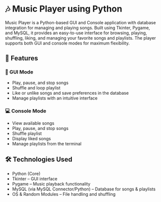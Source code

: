 # 🎶 Music Player using Python           

Music Player is a Python-based GUI and Console application with database integration for managing and playing songs. Built using Tkinter, Pygame, and MySQL, it provides an easy-to-use interface for browsing, playing, shuffling, liking, and managing your favorite songs and playlists. The player supports both GUI and console modes for maximum flexibility.

## 🚀 Features                        

### 🎨 GUI Mode                      
- Play, pause, and stop songs
- Shuffle and loop playlist
- Like or unlike songs and save preferences in the database
- Manage playlists with an intuitive interface

### 💻 Console Mode                  
- View available songs
- Play, pause, and stop songs
- Shuffle playlist
- Display liked songs
- Manage playlists from the terminal

## 🛠️ Technologies Used             <!-- Second largest heading -->
- Python (Core)
- Tkinter – GUI interface
- Pygame – Music playback functionality
- MySQL (via MySQL Connector/Python) – Database for songs & playlists
- OS & Random Modules – File handling and shuffling
